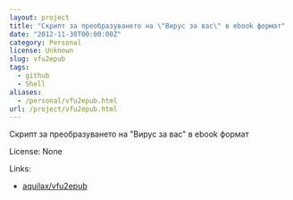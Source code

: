 ```yaml
---
layout: project
title: "Скрипт за преобразуването на \"Вирус за вас\" в ebook формат"
date: "2012-11-30T00:00:00Z"
category: Personal
license: Unknown
slug: vfu2epub
tags:
  - github
  - Shell
aliases:
  - /personal/vfu2epub.html
url: /project/vfu2epub.html
---
```


Скрипт за преобразуването на "Вирус за вас" в ebook формат

License: None

Links:

* [aquilax/vfu2epub](https://github.com/aquilax/vfu2epub)
